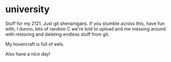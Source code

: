 university
==========

Stuff for my 2121. Just git shenanigans. 
If you stumble across this, have fun with, I dunno, bits of random C we're told to upload and me messing around with restoring and deleting endless stuff from git.


My hovercraft is full of eels.


Also have a nice day!

